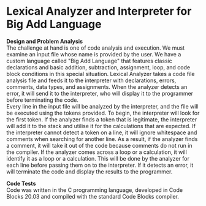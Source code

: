 # Lexical Analyzer and Interpreter for Big Add Language
**Design and Problem Analysis**  
The challenge at hand is one of code analysis and execution. We must examine an input file whose name is provided by the user. We have a custom language called "Big Add Language" that features classic declarations and basic addition, subtraction, assignment, loop, and code block conditions in this special situation. Lexical Analyzer takes a code file analysis file and feeds it to the interpreter with declarations, errors, comments, data types, and assignments. When the analyzer detects an error, it will send it to the interpreter, who will display it to the programmer before terminating the code.  
Every line in the input file will be analyzed by the interpreter, and the file will be executed using the tokens provided. To begin, the interpreter will look for the first token. If the analyzer finds a token that is legitimate, the interpreter will add it to the stack and utilise it for the calculations that are expected. If the interpreter cannot detect a token on a line, it will ignore whitespace and comments when searching for another line. As a result, if the analyzer finds a comment, it will take it out of the code because comments do not run in the compiler. If the analyzer comes across a loop or a calculation, it will identify it as a loop or a calculation. This will be done by the analyzer for each line before passing them on to the interpreter. If it detects an error, it will terminate the code and display the results to the programmer.  

**Code Tests**  
Code was written in the C programming language, developed in Code Blocks 20.03 and compiled with the standard Code Blocks compiler.  
